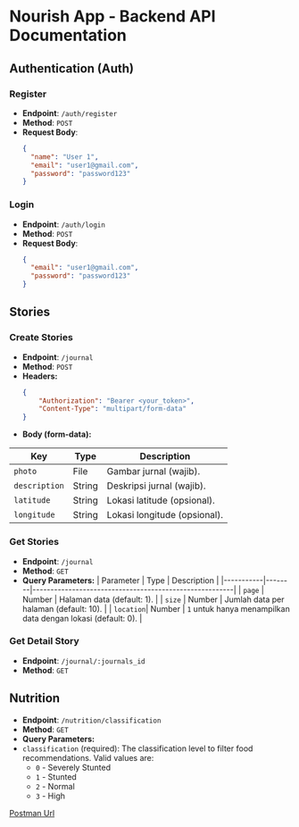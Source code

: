 # **Nourish App - Backend API Documentation**

## **Authentication (Auth)**

### **Register**
- **Endpoint**: `/auth/register`
- **Method**: `POST`
- **Request Body**:
  ```json
  {
    "name": "User 1",
    "email": "user1@gmail.com",
    "password": "password123"
  }

### **Login**
- **Endpoint**: `/auth/login`
- **Method**: `POST`
- **Request Body**:
  ```json
  {
    "email": "user1@gmail.com",
    "password": "password123"
  }


## **Stories**

### **Create Stories**
- **Endpoint**: `/journal`
- **Method**: `POST`
- **Headers:**
  ```json
  {
      "Authorization": "Bearer <your_token>",
      "Content-Type": "multipart/form-data"
  }
- **Body (form-data):**


| Key         | Type     | Description                           |
|-------------|----------|---------------------------------------|
| `photo`     | File     | Gambar jurnal (wajib).               |
| `description` | String  | Deskripsi jurnal (wajib).            |
| `latitude`  | String   | Lokasi latitude (opsional).          |
| `longitude` | String   | Lokasi longitude (opsional).         |


### **Get Stories**
- **Endpoint**: `/journal`
- **Method**: `GET`
- **Query Parameters:**
| Parameter | Type   | Description                                            |
|-----------|--------|--------------------------------------------------------|
| `page`    | Number | Halaman data (default: 1).                             |
| `size`    | Number | Jumlah data per halaman (default: 10).                 |
| `location`| Number | `1` untuk hanya menampilkan data dengan lokasi (default: 0). |


### **Get Detail Story**
- **Endpoint**: `/journal/:journals_id`
- **Method**: `GET`


## **Nutrition**
- **Endpoint**: `/nutrition/classification`
- **Method**: `GET`
- **Query Parameters:**
- `classification` (required): The classification level to filter food recommendations. Valid values are:
  - `0` - Severely Stunted
  - `1` - Stunted
  - `2` - Normal
  - `3` - High

[Postman Url](https://drive.google.com/drive/folders/16HKeUbVj5d60eYlkc9oxulc6upzshpsr?usp=sharing) 

